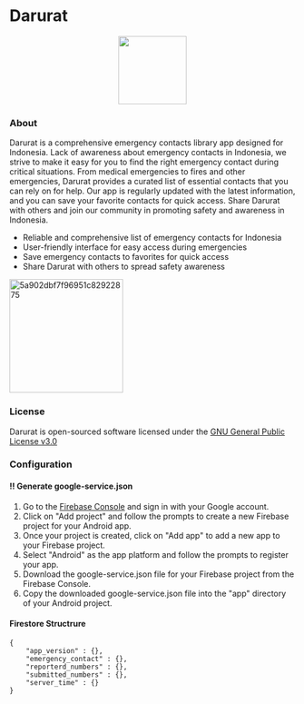 # Darurat

<p align="center">
 <img src="https://i.ibb.co/NCQfYs9/Darurat-Logo.png" height="120"/>
</p>

### About
Darurat is a comprehensive emergency contacts library app designed for Indonesia. Lack of awareness about emergency contacts in Indonesia, we strive to make it easy for you to find the right emergency contact during critical situations. From medical emergencies to fires and other emergencies, Darurat provides a curated list of essential contacts that you can rely on for help. Our app is regularly updated with the latest information, and you can save your favorite contacts for quick access. Share Darurat with others and join our community in promoting safety and awareness in Indonesia.

-   Reliable and comprehensive list of emergency contacts for Indonesia
-   User-friendly interface for easy access during emergencies
-   Save emergency contacts to favorites for quick access
-   Share Darurat with others to spread safety awareness

<a href="https://play.google.com/store/apps/details?id=com.darurat.emergency"><img src="https://i.ibb.co/m01t1F5/5a902dbf7f96951c82922875.png" alt="5a902dbf7f96951c82922875" width= "200" border="0"></a>
### License
Darurat is open-sourced software licensed under the [GNU General Public License v3.0](https://github.com/syaifakmal/darurat/blob/master/LICENSE.md)
### Configuration
#### ‼️ Generate google-service.json
 1. Go to the [Firebase Console](https://console.firebase.google.com/) and sign in with your Google account.
 2.   Click on "Add project" and follow the prompts to create a new Firebase project for your Android app.
 3.   Once your project is created, click on "Add app" to add a new app to your Firebase project.
 4.   Select "Android" as the app platform and follow the prompts to register your app.
 5.   Download the google-service.json file for your Firebase project from the Firebase Console.
 6.   Copy the downloaded google-service.json file into the "app" directory of your Android project.

#### Firestore Structrure

    {
	    "app_version" : {},
	    "emergency_contact" : {},
	    "reporterd_numbers" : {},
	    "submitted_numbers" : {},
	    "server_time" : {}
    }

